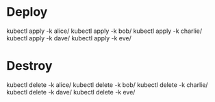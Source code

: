 # Deploy

kubectl apply -k alice/
kubectl apply -k bob/
kubectl apply -k charlie/
kubectl apply -k dave/
kubectl apply -k eve/

# Destroy

kubectl delete -k alice/
kubectl delete -k bob/
kubectl delete -k charlie/
kubectl delete -k dave/
kubectl delete -k eve/